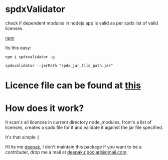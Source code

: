 # spdxValidator
check if dependent modules in nodejs app is valid as per spdx list of valid licenses.

[npm](https://www.npmjs.com/package/spdxvalidator)

Its this easy:
```
npm i spdxvalidator -g

spdxvalidator --jarPath "spdx_jar_file_path.jar" 
```

# Licence file can be found at [this](https://github.com/spdx/LicenseListPublisher/releases)

# How does it work?

It scan's all licences in current directory node_modules, from's a list of licenses, creates a spdx file for it and validate it against the jar file specified. 

It's that simple :)

HI its me [deepak](http://github.com/deepak6446), I don't maintain this package if you want to be a contributer, drop me a mail at deepak.r.poojari@gmail.com.
